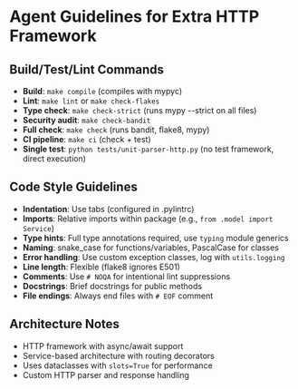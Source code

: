 # Agent Guidelines for Extra HTTP Framework

## Build/Test/Lint Commands
- **Build**: `make compile` (compiles with mypyc)
- **Lint**: `make lint` or `make check-flakes` 
- **Type check**: `make check-strict` (runs mypy --strict on all files)
- **Security audit**: `make check-bandit`
- **Full check**: `make check` (runs bandit, flake8, mypy)
- **CI pipeline**: `make ci` (check + test)
- **Single test**: `python tests/unit-parser-http.py` (no test framework, direct execution)

## Code Style Guidelines
- **Indentation**: Use tabs (configured in .pylintrc)
- **Imports**: Relative imports within package (e.g., `from .model import Service`)
- **Type hints**: Full type annotations required, use `typing` module generics
- **Naming**: snake_case for functions/variables, PascalCase for classes
- **Error handling**: Use custom exception classes, log with `utils.logging`
- **Line length**: Flexible (flake8 ignores E501)
- **Comments**: Use `# NOQA` for intentional lint suppressions
- **Docstrings**: Brief docstrings for public methods
- **File endings**: Always end files with `# EOF` comment

## Architecture Notes
- HTTP framework with async/await support
- Service-based architecture with routing decorators
- Uses dataclasses with `slots=True` for performance
- Custom HTTP parser and response handling
